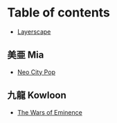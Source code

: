 # Table of contents

* [Layerscape](README.md)

## 美亜 Mia <a href="#mia" id="mia"></a>

* [Neo City Pop](mia/neo-city-pop.md)

## 九龍 Kowloon <a href="#kowloon" id="kowloon"></a>

* [The Wars of Eminence](kowloon/the-wars-of-eminence.md)
